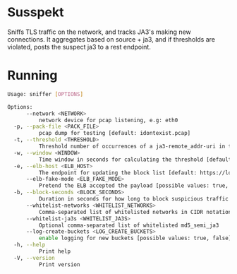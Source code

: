 # Susspekt

Sniffs TLS traffic on the network, and tracks JA3's making new connections. 
It aggregates based on source + ja3, and if thresholds are violated, posts the 
suspect ja3 to a rest endpoint.

# Running

```bash
Usage: sniffer [OPTIONS]

Options:
      --network <NETWORK>
          network device for pcap listening, e.g: eth0
  -p, --pack-file <PACK_FILE>
          pcap dump for testing [default: idontexist.pcap]
  -t, --threshold <THRESHOLD>
          Threshold number of occurrences of a ja3-remote_addr-uri in the window [default: 1000]
  -w, --window <WINDOW>
          Time window in seconds for calculating the threshold [default: 30]
  -e, --elb-host <ELB_HOST>
          The endpoint for updating the block list [default: https://localhost:8443/api/block/update]
      --elb-fake-mode <ELB_FAKE_MODE>
          Pretend the ELB accepted the payload [possible values: true, false]
  -b, --block-seconds <BLOCK_SECONDS>
          Duration in seconds for how long to block suspicious traffic [default: 86400]
      --whitelist-networks <WHITELIST_NETWORKS>
          Comma-separated list of whitelisted networks in CIDR notation [default: "10.0.0.0/8, 192.168.0.0/16"]
      --whitelist-ja3s <WHITELIST_JA3S>
          Optional comma-separated list of whitelisted md5_semi_ja3
      --log-create-buckets <LOG_CREATE_BUCKETS>
          enable logging for new buckets [possible values: true, false]
  -h, --help
          Print help
  -V, --version
          Print version

```